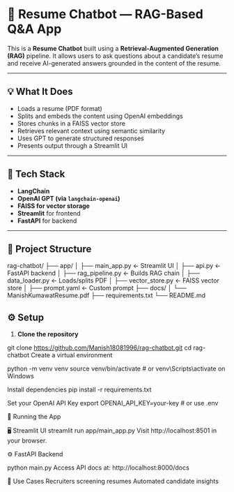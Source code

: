 # 📄 Resume Chatbot — RAG-Based Q&A App

This is a **Resume Chatbot** built using a **Retrieval-Augmented Generation (RAG)** pipeline. It allows users to ask questions about a candidate’s resume and receive AI-generated answers grounded in the content of the resume.

---

## 💡 What It Does

- Loads a resume (PDF format)
- Splits and embeds the content using OpenAI embeddings
- Stores chunks in a FAISS vector store
- Retrieves relevant context using semantic similarity
- Uses GPT to generate structured responses
- Presents output through a Streamlit UI

---

## 🧱 Tech Stack

- **LangChain**
- **OpenAI GPT (via `langchain-openai`)**
- **FAISS for vector storage**
- **Streamlit** for frontend
- **FastAPI** for backend

---

## 📁 Project Structure

rag-chatbot/
├── app/
│ ├── main_app.py ← Streamlit UI
│ ├── api.py ← FastAPI backend
│ ├── rag_pipeline.py ← Builds RAG chain
│ ├── data_loader.py ← Loads/splits PDF
│ ├── vector_store.py ← FAISS vector store
│ ├── prompt.yaml ← Custom prompt
├── docs/
│ └── ManishKumawatResume.pdf
├── requirements.txt
└── README.md


## ⚙️ Setup

1. **Clone the repository**

git clone https://github.com/Manish18081996/rag-chatbot.git
cd rag-chatbot
Create a virtual environment

python -m venv venv
source venv/bin/activate  # or venv\Scripts\activate on Windows

Install dependencies
pip install -r requirements.txt

Set your OpenAI API Key
export OPENAI_API_KEY=your-key  # or use .env

🚀 Running the App

🖥️ Streamlit UI
streamlit run app/main_app.py
Visit http://localhost:8501 in your browser.

⚙️ FastAPI Backend

python main.py
Access API docs at: http://localhost:8000/docs

🤝 Use Cases
Recruiters screening resumes
Automated candidate insights

